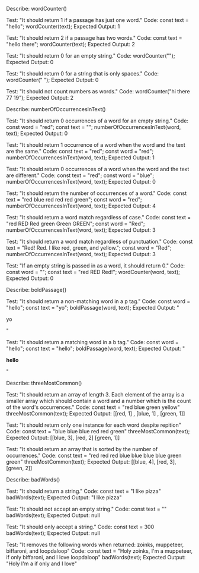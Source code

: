 Describe: wordCounter()

Test: "It should return 1 if a passage has just one word."
Code: 
const text = "hello";
wordCounter(text);
Expected Output: 1

Test: "It should return 2 if a passage has two words."
Code:
const text = "hello there";
wordCounter(text);
Expected Output: 2

Test: "It should return 0 for an empty string."
Code: wordCounter("");
Expected Output: 0

Test: "It should return 0 for a string that is only spaces."
Code: wordCounter("            ");
Expected Output: 0

Test: "It should not count numbers as words."
Code: wordCounter("hi there 77 19");
Expected Output: 2


Describe: numberOfOccurrencesInText()

Test: "It should return 0 occurrences of a word for an empty string."
Code:
const word = "red";
const text = "";
numberOfOccurrencesInText(word, text);
Expected Output: 0

Test: "It should return 1 occurrence of a word when the word and the text are the same."
Code:
const text = "red";
const word = "red";
numberOfOccurrencesInText(word, text);
Expected Output: 1

Test: "It should return 0 occurrences of a word when the word and the text are different."
Code:
const text = "red";
const word = "blue";
numberOfOccurrencesInText(word, text);
Expected Output: 0

Test: "It should return the number of occurrences of a word."
Code:
const text = "red blue red red red green";
const word = "red";
numberOfOccurrencesInText(word, text);
Expected Output: 4

Test: "It should return a word match regardless of case."
Code:
const text = "red RED Red green Green GREEN";
const word = "Red";
numberOfOccurrencesInText(word, text);
Expected Output: 3

Test: "It should return a word match regardless of punctuation."
Code:
const text = "Red! Red. I like red, green, and yellow.";
const word = "Red";
numberOfOccurrencesInText(word, text);
Expected Output: 3

Test: "If an empty string is passed in as a word, it should return 0."
Code:
const word = "";
const text = "red RED Red!";
wordCounter(word, text);
Expected Output: 0


Describe: boldPassage()

Test: "It should return a non-matching word in a p tag."
Code:
const word = "hello";
const text = "yo";
boldPassage(word, text);
Expected Output: "<p>yo</p>"

Test: "It should return a matching word in a b tag."
Code:
const word = "hello";
const text = "hello";
boldPassage(word, text);
Expected Output: "<p><b>hello</b></p>"


Describe: threeMostCommon()

Test: "It should return an array of length 3. Each element of the array is a smaller array which should contain a word and a number which is the count of the word's occurrences."
Code:
const text = "red blue green yellow"
threeMostCommon(text);
Expected Output: [[red, 1] , [blue, 1] , [green, 1]]

Test: "It should return only one instance for each word despite repition"
Code:
const text = "blue blue blue red red green"
threeMostCommon(text);
Expected Output: [[blue, 3], [red, 2] [green, 1]]

Test: "It should return an array that is sorted by the number of occurrences."
Code: 
const text = "red red red blue blue blue blue green green"
threeMostCommon(text);
Expected Output: [[blue, 4], [red, 3], [green, 2]]

Describe: badWords()

Test: "It should return a string."
Code:
const text = "I like pizza"
badWords(text);
Expected Output: "I like pizza"

Test: "It should not accept an empty string."
Code:
const text = ""
badWords(text);
Expected Output: null

Test: "It should only accept a string."
Code:
const text = 300
badWords(text);
Expected Output: null

Test: "It removes the following words when returned: zoinks, muppeteer, biffaroni, and loopdaloop"
Code:
const text = "Holy zoinks, I'm a muppeteer, if only biffaroni, and I love loopdaloop"
badWords(text);
Expected Output: "Holy I'm a if only and I love"